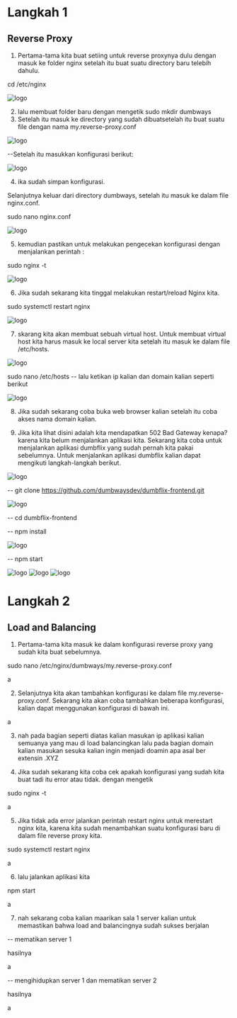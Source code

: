 # Langkah 1
## Reverse Proxy

1. Pertama-tama kita buat setiing untuk reverse proxynya dulu dengan masuk ke folder nginx setelah itu buat suatu directory baru telebih dahulu.

cd /etc/nginx

![logo](https://github.com/prayogosigit/DevOps-Engineer/blob/main/week-1/day-7/assets/1.png)


2. lalu membuat folder baru dengan mengetik sudo mkdir dumbways
3. Setelah itu masuk ke directory yang sudah dibuatsetelah itu buat suatu file dengan nama my.reverse-proxy.conf

![logo](https://github.com/prayogosigit/DevOps-Engineer/blob/main/week-1/day-7/assets/2.png)

--Setelah itu masukkan konfigurasi berikut:

![logo](https://github.com/prayogosigit/DevOps-Engineer/blob/main/week-1/day-7/assets/3.png)

4. ika sudah simpan konfigurasi.

Selanjutnya keluar dari directory dumbways, setelah itu masuk ke dalam file nginx.conf.

sudo nano nginx.conf

![logo](https://github.com/prayogosigit/DevOps-Engineer/blob/main/week-1/day-7/assets/4.png)

5. kemudian pastikan untuk melakukan pengecekan konfigurasi dengan menjalankan perintah :

sudo nginx -t

![logo](https://github.com/prayogosigit/DevOps-Engineer/blob/main/week-1/day-7/assets/6.png)

6. Jika sudah sekarang kita tinggal melakukan restart/reload Nginx kita.

sudo systemctl restart nginx

![logo](https://github.com/prayogosigit/DevOps-Engineer/blob/main/week-1/day-7/assets/7.png)


7. skarang kita akan membuat sebuah virtual host. Untuk membuat virtual host kita harus masuk ke local server kita setelah itu masuk ke dalam file /etc/hosts.

![logo](https://github.com/prayogosigit/DevOps-Engineer/blob/main/week-1/day-7/assets/8.png)

sudo nano /etc/hosts
-- lalu ketikan ip kalian dan domain kalian seperti berikut

![logo](https://github.com/prayogosigit/DevOps-Engineer/blob/main/week-1/day-7/assets/77.png)

8. Jika sudah sekarang coba buka web browser kalian setelah itu coba akses nama domain kalian.


9. Jika kita lihat disini adalah kita mendapatkan 502 Bad Gateway kenapa? karena kita belum menjalankan aplikasi kita.
Sekarang kita coba untuk menjalankan aplikasi dumbflix yang sudah pernah kita pakai sebelumnya.
Untuk menjalankan aplikasi dumbflix kalian dapat mengikuti langkah-langkah berikut.

![logo](https://github.com/prayogosigit/DevOps-Engineer/blob/main/week-1/day-7/assets/88.png)

-- git clone https://github.com/dumbwaysdev/dumbflix-frontend.git

![logo](https://github.com/prayogosigit/DevOps-Engineer/blob/main/week-1/day-7/assets/9.png)

-- cd dumbflix-frontend

-- npm install 

![logo](https://github.com/prayogosigit/DevOps-Engineer/blob/main/week-1/day-7/assets/10.png)

-- npm start

![logo](https://github.com/prayogosigit/DevOps-Engineer/blob/main/week-1/day-7/assets/11.png)
![logo](https://github.com/prayogosigit/DevOps-Engineer/blob/main/week-1/day-7/assets/12.png)
![logo](https://github.com/prayogosigit/DevOps-Engineer/blob/main/week-1/day-7/assets/13.png)

# Langkah 2
## Load and Balancing

1. Pertama-tama kita masuk ke dalam konfigurasi reverse proxy yang sudah kita buat sebelumnya.

sudo nano /etc/nginx/dumbways/my.reverse-proxy.conf

a

2. Selanjutnya kita akan tambahkan konfigurasi ke dalam file my.reverse-proxy.conf. Sekarang kita akan coba tambahkan beberapa konfigurasi, kalian dapat menggunakan konfigurasi di bawah ini.

a

3. nah pada bagian seperti diatas kalian masukan ip aplikasi kalian semuanya yang mau di load balancingkan
lalu pada bagian domain kalian masukan sesuka kalian ingin menjadi doamin apa asal ber extensin .XYZ


4. Jika sudah sekarang kita coba cek apakah konfigurasi yang sudah kita buat tadi itu error atau tidak. dengan mengetik

sudo nginx -t

a

5. Jika tidak ada error jalankan perintah restart nginx untuk merestart nginx kita, karena kita sudah menambahkan suatu konfigurasi baru di dalam file reverse proxy kita.

sudo systemctl restart nginx

a

6. lalu jalankan aplikasi kita 

npm start

a

7. nah sekarang coba kalian maarikan sala 1 server kalian untuk memastikan bahwa load and balancingnya sudah sukses berjalan

-- mematikan server 1

hasilnya

a

-- mengihidupkan server 1 dan mematikan server 2

hasilnya

a




